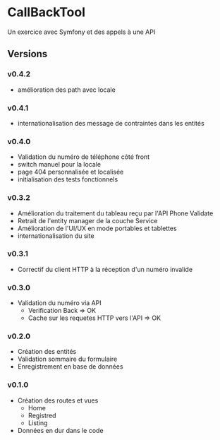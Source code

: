 # CallBackTool

Un exercice avec Symfony et des appels à une API

## Versions

### v0.4.2
  * amélioration des path avec locale
  
### v0.4.1
  * internationalisation des message de contraintes dans les entités

### v0.4.0
  * Validation du numéro de téléphone côté front
  * switch manuel pour la locale
  * page 404 personnalisée et localisée
  * initialisation des tests fonctionnels
    
### v0.3.2
  * Amélioration du traitement du tableau reçu par l'API Phone Validate
  * Retrait de l'entity manager de la couche Service
  * Amélioration de l'UI/UX en mode portables et tablettes
  * internationalisation du site

### v0.3.1
  * Correctif du client HTTP à la réception d'un numéro invalide
  
### v0.3.0
  * Validation du numéro via API
    * Verification Back => OK
    * Cache sur les requetes HTTP vers l'API => OK

### v0.2.0
  * Création des entités
  * Validation sommaire du formulaire
  * Enregistrement en base de données

### v0.1.0

  * Création des routes et vues
    * Home
    * Registred
    * Listing
  * Données en dur dans le code